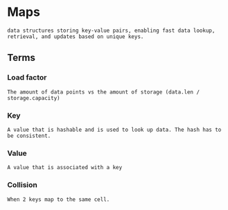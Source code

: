 # Maps

    data structures storing key-value pairs, enabling fast data lookup, retrieval, and updates based on unique keys.

## Terms

### Load factor

    The amount of data points vs the amount of storage (data.len / storage.capacity)

### Key

    A value that is hashable and is used to look up data. The hash has to be consistent.

### Value

    A value that is associated with a key

### Collision

    When 2 keys map to the same cell.


